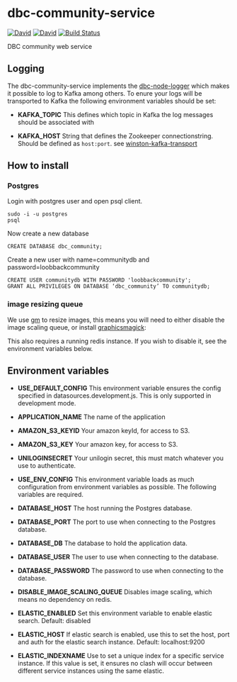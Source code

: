 # dbc-community-service

[![David](https://img.shields.io/david/DBCDK/dbc-community-service.svg?style=flat-square)](https://david-dm.org/DBCDK/dbc-community-service#info=dependencies)
[![David](https://img.shields.io/david/dev/DBCDK/dbc-community-service.svg?style=flat-square)](https://david-dm.org/DBCDK/dbc-community-service#info=devDependencies)
[![Build Status](https://travis-ci.org/DBCDK/dbc-community-service.svg?branch=master)](https://travis-ci.org/DBCDK/dbc-community-service)

DBC community web service

## Logging
The dbc-community-service implements the [dbc-node-logger](https://github.com/DBCDK/dbc-node-logger) which makes it possible to log to Kafka among others.
To enure your logs will be transported to Kafka the following environment variables should be set:

- __KAFKA_TOPIC__
This defines which topic in Kafka the log messages should be associated with

- __KAFKA_HOST__
String that defines the Zookeeper connectionstring. Should be defined as `host:port`.
see [winston-kafka-transport](https://www.npmjs.com/package/winston-kafka-transport)

## How to install

### Postgres

Login with postgres user and open psql client.

```Shell
sudo -i -u postgres
psql
```


Now create a new database

```PLpgSQL
CREATE DATABASE dbc_community;
```

Create a new user with name=communitydb and password=loobbackcommunity

```PLpgSQL
CREATE USER communitydb WITH PASSWORD 'loobbackcommunity';
GRANT ALL PRIVILEGES ON DATABASE ‘dbc_community’ TO communitydb;
```

### image resizing queue

We use [gm](https://github.com/aheckmann/gm) to resize images, this means you will need to either disable the image scaling queue, or install [graphicsmagick](http://www.graphicsmagick.org/):

This also requires a running redis instance.
If you wish to disable it, see the environment variables below.

## Environment variables

- __USE_DEFAULT_CONFIG__
This environment variable ensures the config specified in datasources.development.js. This is only supported in development mode.

- __APPLICATION_NAME__
The name of the application

- __AMAZON_S3_KEYID__
Your amazon keyId, for access to S3.

- __AMAZON_S3_KEY__
Your amazon key, for access to S3.

- __UNILOGINSECRET__
Your unilogin secret, this must match whatever you use to authenticate.

- __USE_ENV_CONFIG__
This environment variable loads as much configuration from environment variables as possible. The following variables are required.

- __DATABASE_HOST__
The host running the Postgres database. 

- __DATABASE_PORT__
The port to use when connecting to the Postgres database.

- __DATABASE_DB__
The database to hold the application data.

- __DATABASE_USER__
The user to use when connecting to the database.

- __DATABASE_PASSWORD__
The password to use when connecting to the database.

- __DISABLE_IMAGE_SCALING_QUEUE__
Disables image scaling, which means no dependency on redis.

- __ELASTIC_ENABLED__
Set this environment variable to enable elastic search. Default: disabled

- __ELASTIC_HOST__
If elastic search is enabled, use this to set the host, port and auth for the elastic search instance. Default: localhost:9200

- __ELASTIC_INDEXNAME__
Use to set a unique index for a specific service instance. If this value is set, it ensures no clash will occur between different service instances using the same elastic.
